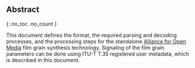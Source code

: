 
## Abstract
{:.no_toc .no_count }

This document defines the format, the required parsing and decoding processes, and the processing steps for the
standalone [Alliance for Open Media][AOM] film grain synthesis technology.
Signaling of the film grain parameters can be done using ITU-T T.35 registered user metadata, which is described in this document.

[AOM]: http://aomedia.org/
